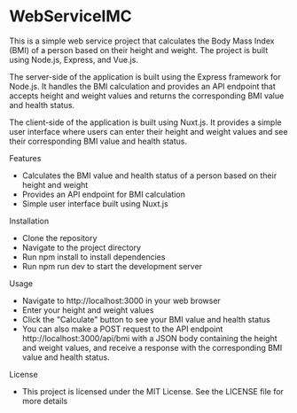 # WebServiceIMC

This is a simple web service project that calculates the Body Mass Index (BMI) of a person based on their height and weight. The project is built using Node.js, Express, and Vue.js.

The server-side of the application is built using the Express framework for Node.js. It handles the BMI calculation and provides an API endpoint that accepts height and weight values and returns the corresponding BMI value and health status.

The client-side of the application is built using Nuxt.js. It provides a simple user interface where users can enter their height and weight values and see their corresponding BMI value and health status.


Features

- Calculates the BMI value and health status of a person based on their height and weight
- Provides an API endpoint for BMI calculation
- Simple user interface built using Nuxt.js


Installation

- Clone the repository
- Navigate to the project directory
- Run npm install to install dependencies
- Run npm run dev to start the development server


Usage

- Navigate to http://localhost:3000 in your web browser
- Enter your height and weight values
- Click the "Calculate" button to see your BMI value and health status
- You can also make a POST request to the API endpoint http://localhost:3000/api/bmi with a JSON body containing the height and weight values, and receive a response with the corresponding BMI value and health status.


License

- This project is licensed under the MIT License. See the LICENSE file for more details
